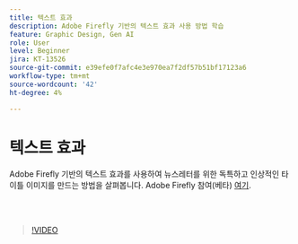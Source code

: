 ```yaml
---
title: 텍스트 효과
description: Adobe Firefly 기반의 텍스트 효과 사용 방법 학습
feature: Graphic Design, Gen AI
role: User
level: Beginner
jira: KT-13526
source-git-commit: e39efe0f7afc4e3e970ea7f2df57b51bf17123a6
workflow-type: tm+mt
source-wordcount: '42'
ht-degree: 4%

---
```


# 텍스트 효과

Adobe Firefly 기반의 텍스트 효과를 사용하여 뉴스레터를 위한 독특하고 인상적인 타이틀 이미지를 만드는 방법을 살펴봅니다. Adobe Firefly 참여(베타) [여기](https://firefly.adobe.com/).

<br> 

>[!VIDEO](https://video.tv.adobe.com/v/3420829?quality=12&learn=on&hidetitle=true)

